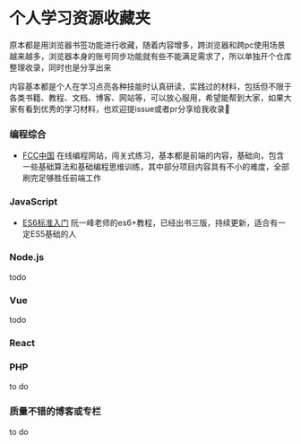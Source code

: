 # 个人学习资源收藏夹

原本都是用浏览器书签功能进行收藏，随着内容增多，跨浏览器和跨pc使用场景越来越多，浏览器本身的账号同步功能就有些不能满足需求了，所以单独开个仓库整理收录，同时也是分享出来

内容基本都是个人在学习点亮各种技能时认真研读，实践过的材料，包括但不限于各类书籍、教程、文档、博客、网站等，可以放心服用，希望能帮到大家，如果大家有看到优秀的学习材料，也欢迎提issue或者pr分享给我收录🙏

### 编程综合

- [FCC中国](https://freecodecamp.cn/)
在线编程网站，闯关式练习，基本都是前端的内容，基础向，包含一些基础算法和基础编程思维训练，其中部分项目内容具有不小的难度，全部刷完足够胜任前端工作

### JavaScript

- [ES6标准入门](http://es6.ruanyifeng.com/)
阮一峰老师的es6+教程，已经出书三版，持续更新，适合有一定ES5基础的人

### Node.js

todo

### Vue

todo

### React

### PHP

to do

### 质量不错的博客或专栏

to do

